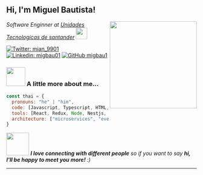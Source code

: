 <h2> Hi, I'm Miguel Bautista! </h2>
<img align='right' src="https://media4.giphy.com/media/UqAlDtPrxUIT1yYmFp/giphy.gif?cid=790b761126b3e998067d6095b977e1529dab96013ef9cef6&rid=giphy.gif&ct=g" width="230">

<p>
<em>
Software Enginner at 
<a href="https://www.uts.edu.co">Unidades Tecnologicas de santander</a>
<img src="https://media.giphy.com/media/fYSnHlufseco8Fh93Z/giphy.gif" width="30">
</em></p>

[![Twitter: mian_9901](https://img.shields.io/twitter/follow/mian_9901?style=social)](https://twitter.com/mian_9901)
[![Linkedin: migbau01](https://img.shields.io/badge/-migbau01-blue?style=flat-square&logo=Linkedin&logoColor=white&link=https://www.linkedin.com/in/migbau01/)](https://www.linkedin.com/in/migbau01/)
[![GitHub migbau1](https://img.shields.io/github/followers/migbau1?label=follow&style=social)](https://github.com/migbau1)


### <img src="https://media.giphy.com/media/VgCDAzcKvsR6OM0uWg/giphy.gif" width="50"> A little more about me...  

```javascript
const thai = {
  pronouns: "he" | "him",
  code: [Javascript, Typescript, HTML, CSS, Python, Java],
  tools: [React, Redux, Node, Nestjs, Next.js, Webpack, vite, Sass, Jest, Docker],
  architecture: ["microservices", "event-driven", "design system pattern"],
}
```

<img src="https://media.giphy.com/media/LnQjpWaON8nhr21vNW/giphy.gif" width="60"> <em><b>I love connecting with different people</b> so if you want to say <b>hi, I'll be happy to meet you more!</b> :)</em>

---
